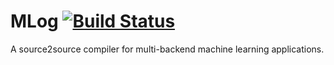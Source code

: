 # MLog [![Build Status](https://travis-ci.com/fivosts/MLog.svg?branch=master)](https://travis-ci.com/fivosts/MLog)
A source2source compiler for multi-backend machine learning applications.

